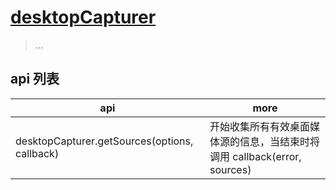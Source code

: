 # [desktopCapturer](https://electronjs.org/docs/api/desktop-capturer)

> ...

## api 列表

| api                                           | more                                                                      |
| --------------------------------------------- | ------------------------------------------------------------------------- |
| desktopCapturer.getSources(options, callback) | 开始收集所有有效桌面媒体源的信息，当结束时将调用 callback(error, sources) |